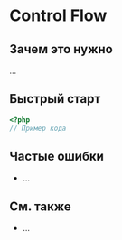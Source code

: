 # Control Flow

## Зачем это нужно

...

## Быстрый старт
```php
<?php
// Пример кода
```

## Частые ошибки
- ...

## См. также
- ...
